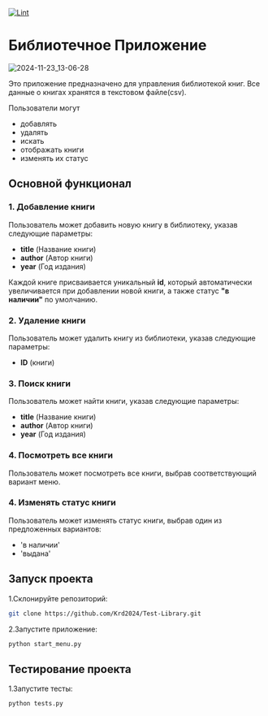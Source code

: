[![Lint](https://github.com/Krd2024/Test-Library/actions/workflows/lint.yml/badge.svg)](https://github.com/Krd2024/Test-Library/actions/workflows/lint.yml)
# Библиотечное Приложение
![2024-11-23_13-06-28](https://github.com/user-attachments/assets/44c82ab0-a242-4cd8-aaa8-5a75235a30ab)


Это приложение предназначено для управления библиотекой книг. Все данные о книгах хранятся в текстовом файле(csv).

Пользователи могут

- добавлять
- удалять
- искать
- отображать книги 
- изменять их статус 

## Основной функционал

### 1. **Добавление книги**
Пользователь может добавить новую книгу в библиотеку, указав следующие параметры:
- **title** (Название книги)
- **author** (Автор книги)
- **year** (Год издания)

Каждой книге присваивается уникальный **id**, который автоматически увеличивается при добавлении новой книги, а также статус **"в наличии"** по умолчанию.

### 2. **Удаление книги**
Пользователь может удалить книгу из библиотеки, указав следующие параметры:
- **ID** (книги)
  
### 3. **Поиск книги**
Пользователь может найти книги, указав следующие параметры:
- **title** (Название книги)
- **author** (Автор книги)
- **year** (Год издания)

### 4. **Посмотреть все книги**
Пользователь может посмотреть все книги, выбрав соответствующий вариант меню.

### 4. **Изменять статус книги**
Пользователь может изменять статус книги, выбрав один из предложенных вариантов:
- 'в наличии'
- 'выдана'

## Запуск проекта
1.Склонируйте репозиторий:
   ```bash
git clone https://github.com/Krd2024/Test-Library.git
```
2.Запустите приложение:
   ```bash
python start_menu.py 
```
## Тестирование проекта
1.Запустите тесты:
   ```bash
python tests.py    
```


